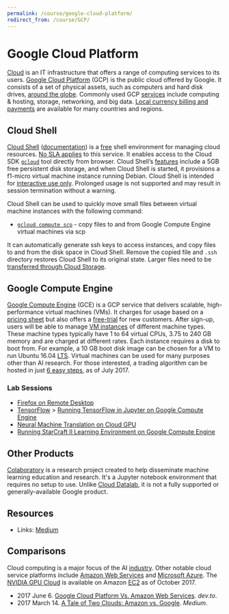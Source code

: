 ```yaml
---
permalink: /course/google-cloud-platform/
redirect_from: /course/GCP/
---
```


# Google Cloud Platform

[Cloud](https://en.wikipedia.org/wiki/Cloud_computing) is an IT infrastructure that offers a range of computing services to its users. [Google Cloud Platform](https://cloud.google.com/) (GCP) is the public cloud offered by Google. It consists of a set of physical assets, such as computers and hard disk drives, [around the globe](https://cloud.google.com/about/locations/). Commonly used GCP [services](https://cloud.google.com/docs/overview/cloud-platform-services) include computing & hosting, storage, networking, and big data. [Local currency billing and payments](https://support.google.com/cloud/answer/6224682) are available for many countries and regions.

## Cloud Shell

[Cloud Shell](https://cloud.google.com/shell/) ([documentation](https://cloud.google.com/shell/docs/)) is a [free](https://cloud.google.com/shell/pricing) shell environment for managing cloud resources. [No SLA applies](https://cloud.google.com/shell/sla) to this service. It enables access to the Cloud SDK [`gcloud`](https://cloud.google.com/sdk/gcloud/) tool directly from browser. Cloud Shell’s [features](https://cloud.google.com/shell/docs/features) include a 5GB free persistent disk storage, and when Cloud Shell is started, it provisions a f1-micro virtual machine instance running Debian. Cloud Shell is intended for [interactive use only](https://cloud.google.com/shell/docs/limitations). Prolonged usage is not supported and may result in session termination without a warning.

Cloud Shell can be used to quickly move small files between virtual machine instances with the following command:

* [`gcloud compute scp`](https://cloud.google.com/sdk/gcloud/reference/compute/scp) - copy files to and from Google Compute Engine virtual machines via scp

It can automatically generate ssh keys to access instances, and copy files to and from the disk space in Cloud Shell. Remove the copied file and `.ssh` directory restores Cloud Shell to its original state. Larger files need to be [transferred through Cloud Storage](https://cloud.google.com/compute/docs/instances/transfer-files#gcstransfer).

## Google Compute Engine

[Google Compute Engine](https://cloud.google.com/compute/) (GCE) is a GCP service that delivers scalable, high-performance virtual machines (VMs). It charges for usage based on a [pricing sheet](https://cloud.google.com/compute/pricing) but also offers a [free-trial](https://cloud.google.com/free/docs/frequently-asked-questions) for new customers. After sign-up, users will be able to manage [VM instances](https://console.cloud.google.com/compute/instances) of different machine types. These machine types typically have 1 to 64 virtual CPUs, 3.75 to 240 GB memory and are charged at different rates. Each instance requires a disk to boot from. For example, a 10 GB boot disk image can be chosen for a VM to run Ubuntu 16.04 [LTS](https://wiki.ubuntu.com/LTS). Virtual machines can be used for many purposes other than AI research. For those interested, a trading algorithm can be hosted in just [6 easy steps](https://robotwealth.com/run-trading-algorithms-google-cloud-platform-6-easy-steps/), as of July 2017.

### Lab Sessions

* [Firefox on Remote Desktop](http://realai.org/course/google-cloud-platform/firefox-on-remote-desktop/)
* [TensorFlow](http://realai.org/course/tensorflow/) > [Running TensorFlow in Jupyter on Google Compute Engine](http://realai.org/course/tensorflow/jupyter-gce/)
* [Neural Machine Translation on Cloud GPU](http://realai.org/course/google-cloud-platform/gce-gpu-nmt/)
* [Running StarCraft II Learning Environment on Google Compute Engine](http://realai.org/course/google-cloud-platform/gce-sc2le/)

## Other Products

[Colaboratory](https://colab.research.google.com) is a research project created to help disseminate machine learning education and research. It's a Jupyter notebook environment that requires no setup to use. Unlike [Cloud Datalab](https://cloud.google.com/datalab/), it is not a fully supported or generally-available Google product.

## Resources

* Links: [Medium](https://medium.com/google-cloud)

## Comparisons

Cloud computing is a major focus of the AI [industry](http://realai.org/industry/#cloud-computing). Other notable cloud service platforms include [Amazon Web Services](https://aws.amazon.com/) and [Microsoft Azure](https://azure.microsoft.com/). The [NVIDIA GPU Cloud](https://www.nvidia.com/en-us/gpu-cloud/) is available on Amazon [EC2](https://aws.amazon.com/ec2/) as of October 2017.

* 2017 June 6. [Google Cloud Platform Vs. Amazon Web Services](https://dev.to/bugfenderapp/google-cloud-platform-vs-amazon-web-services). *dev.to*.
* 2017 March 14. [A Tale of Two Clouds: Amazon vs. Google](https://medium.com/@robaboukhalil/a-tale-of-two-clouds-amazon-vs-google-4f2520516a38). *Medium*.

